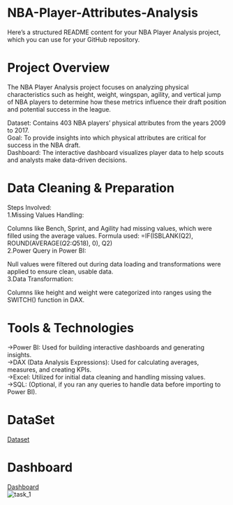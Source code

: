 # NBA-Player-Attributes-Analysis
Here’s a structured README content for your NBA Player Analysis project, which you can use for your GitHub repository.

# Project Overview
The NBA Player Analysis project focuses on analyzing physical characteristics such as height, weight, wingspan, agility, and vertical jump of NBA players to determine how these metrics influence their draft position and potential success in the league.

Dataset: Contains 403 NBA players’ physical attributes from the years 2009 to 2017.<br>
Goal: To provide insights into which physical attributes are critical for success in the NBA draft.<br>
Dashboard: The interactive dashboard visualizes player data to help scouts and analysts make data-driven decisions.<br>

# Data Cleaning & Preparation
Steps Involved:<br>
1.Missing Values Handling:<br>

Columns like Bench, Sprint, and Agility had missing values, which were filled using the average values.
Formula used: =IF(ISBLANK(Q2), ROUND(AVERAGE($Q$2:$Q$518), 0), Q2)<br>
2.Power Query in Power BI:<br>

Null values were filtered out during data loading and transformations were applied to ensure clean, usable data.<br>
3.Data Transformation:<br>

Columns like height and weight were categorized into ranges using the SWITCH() function in DAX.<br>

# Tools & Technologies

->Power BI: Used for building interactive dashboards and generating insights.<br>
->DAX (Data Analysis Expressions): Used for calculating averages, measures, and creating KPIs.<br>
->Excel: Utilized for initial data cleaning and handling missing values.<br>
->SQL: (Optional, if you ran any queries to handle data before importing to Power BI).<br>
# DataSet
<a href="https://github.com/Jai-sanjai/Data-Analysis-Dashboard/blob/main/nba_draft_combine_all_years.csv">Dataset</a>
# Dashboard
<a href="https://github.com/Jai-sanjai/Data-Analysis-Dashboard/blob/main/task_1.png"> Dashboard</a><br>
![task_1](https://github.com/user-attachments/assets/533083af-cfe1-4848-993e-63efb003d160)
